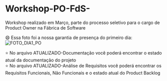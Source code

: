 # Workshop-PO-FdS-
Workshop realizado em Março, parte do processo seletivo para o cargo de Product Owner na Fábrica de Software

:smile: Essa foto foi a nossa garantia de presença do primeiro dia: 
![FOTO_DIA1_PO](https://user-images.githubusercontent.com/89583862/228101020-bedacb99-c019-4041-bc6a-d8481c69564a.jpg)

:star: No arquivo ATUALIZADO-Documentação você poderá encontrar o estado atual da documentação do projeto  
:star: No arquivo ATUALIZADO-Análise de Requisitos você poderá encontrar os Requisitos Funcionais, Não Funcionais e o estado atual do Product Backlog

